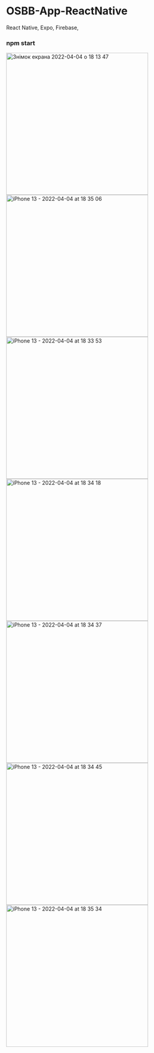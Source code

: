 # OSBB-App-ReactNative
React Native, Expo, Firebase,

### npm start

<img width="380" alt="Знімок екрана 2022-04-04 о 18 13 47" src="https://user-images.githubusercontent.com/88762285/161580633-a198bbd3-09c4-43c8-990a-61409c82b1fc.png">

<img width="380" alt="iPhone 13 - 2022-04-04 at 18 35 06" src="https://user-images.githubusercontent.com/88762285/161581060-30b25570-60ba-4749-b4b7-9babf9cbf3b6.png">

<img width="380" alt="iPhone 13 - 2022-04-04 at 18 33 53" src="https://user-images.githubusercontent.com/88762285/161581194-3f1b7e7b-73fd-4921-b2bc-bf5fa125c434.png">

<img width="380" alt="iPhone 13 - 2022-04-04 at 18 34 18" src="https://user-images.githubusercontent.com/88762285/161581200-8c71f3f5-de45-46e4-af25-b962fdf6bebb.png">

<img width="380" alt="iPhone 13 - 2022-04-04 at 18 34 37" src="https://user-images.githubusercontent.com/88762285/161581204-11320dbb-a130-4d93-80c5-d0072ffda86b.png">

<img width="380" alt="iPhone 13 - 2022-04-04 at 18 34 45" src="https://user-images.githubusercontent.com/88762285/161581208-75b4a504-d1f1-4a14-ae6f-c05252f05412.png">

<img width="380" alt="iPhone 13 - 2022-04-04 at 18 35 34" src="https://user-images.githubusercontent.com/88762285/161581212-9ca08222-6bc4-41f8-9fe9-c20e651b998a.png">

